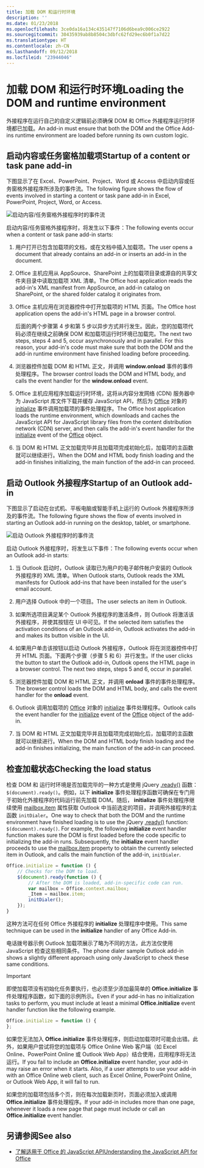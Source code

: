 ```yaml
---
title: 加载 DOM 和运行时环境
description: ''
ms.date: 01/23/2018
ms.openlocfilehash: 3ce0da16a134c435147f7106d6bea9c006ce2922
ms.sourcegitcommit: 30435939ab8b8504c3dbfc62fd29ec6b0f1a7d22
ms.translationtype: HT
ms.contentlocale: zh-CN
ms.lasthandoff: 09/12/2018
ms.locfileid: "23944046"
---
```

# <a name="loading-the-dom-and-runtime-environment"></a><span data-ttu-id="39af4-102">加载 DOM 和运行时环境</span><span class="sxs-lookup"><span data-stu-id="39af4-102">Loading the DOM and runtime environment</span></span>



<span data-ttu-id="39af4-103">外接程序在运行自己的自定义逻辑前必须确保 DOM 和 Office 外接程序运行时环境都已加载。</span><span class="sxs-lookup"><span data-stu-id="39af4-103">An add-in must ensure that both the DOM and the Office Add-ins runtime environment are loaded before running its own custom logic.</span></span> 

## <a name="startup-of-a-content-or-task-pane-add-in"></a><span data-ttu-id="39af4-104">启动内容或任务窗格加载项</span><span class="sxs-lookup"><span data-stu-id="39af4-104">Startup of a content or task pane add-in</span></span>

<span data-ttu-id="39af4-105">下图显示了在 Excel、PowerPoint、Project、Word 或 Access 中启动内容或任务窗格外接程序所涉及的事件流。</span><span class="sxs-lookup"><span data-stu-id="39af4-105">The following figure shows the flow of events involved in starting a content or task pane add-in in Excel, PowerPoint, Project, Word, or Access.</span></span>

![启动内容/任务窗格外接程序时的事件流](../images/office15-app-sdk-loading-dom-agave-runtime.png)

<span data-ttu-id="39af4-107">启动内容/任务窗格外接程序时，将发生以下事件：</span><span class="sxs-lookup"><span data-stu-id="39af4-107">The following events occur when a content or task pane add-in starts:</span></span> 



1. <span data-ttu-id="39af4-108">用户打开已包含加载项的文档，或在文档中插入加载项。</span><span class="sxs-lookup"><span data-stu-id="39af4-108">The user opens a document that already contains an add-in or inserts an add-in in the document.</span></span>
    
2. <span data-ttu-id="39af4-109">Office 主机应用从 AppSource、SharePoint 上的加载项目录或源自的共享文件夹目录中读取加载项 XML 清单。</span><span class="sxs-lookup"><span data-stu-id="39af4-109">The Office host application reads the add-in's XML manifest from AppSource, an add-in catalog on SharePoint, or the shared folder catalog it originates from.</span></span>
    
3. <span data-ttu-id="39af4-110">Office 主机应用在浏览器控件中打开加载项的 HTML 页面。</span><span class="sxs-lookup"><span data-stu-id="39af4-110">The Office host application opens the add-in's HTML page in a browser control.</span></span>
    
    <span data-ttu-id="39af4-p101">后面的两个步骤第 4 步和第 5 步以异步方式并行发生。因此，您的加载项代码必须在继续之前确保 DOM 和加载项运行时环境已加载完。</span><span class="sxs-lookup"><span data-stu-id="39af4-p101">The next two steps, steps 4 and 5, occur asynchronously and in parallel. For this reason, your add-in's code must make sure that both the DOM and the add-in runtime environment have finished loading before proceeding.</span></span>
    
4. <span data-ttu-id="39af4-113">浏览器控件加载 DOM 和 HTML 正文，并调用  **window.onload** 事件的事件处理程序。</span><span class="sxs-lookup"><span data-stu-id="39af4-113">The browser control loads the DOM and HTML body, and calls the event handler for the  **window.onload** event.</span></span>
    
5. <span data-ttu-id="39af4-114">Office 主机应用程序加载运行时环境，这将从内容分发网络 (CDN) 服务器中为 JavaScript 库文件下载并缓存 JavaScript API，然后为 [Office](https://docs.microsoft.com/javascript/api/office?view=office-js) 对象的 [initialize](https://docs.microsoft.com/javascript/api/office?view=office-js) 事件调用加载项的事件处理程序。</span><span class="sxs-lookup"><span data-stu-id="39af4-114">The Office host application loads the runtime environment, which downloads and caches the JavaScript API for JavaScript library files from the content distribution network (CDN) server, and then calls the add-in's event handler for the [initialize](https://docs.microsoft.com/javascript/api/office?view=office-js) event of the [Office](https://docs.microsoft.com/javascript/api/office?view=office-js) object.</span></span>
    
6. <span data-ttu-id="39af4-115">当 DOM 和 HTML 正文加载完毕并且加载项完成初始化后，加载项的主函数就可以继续进行。</span><span class="sxs-lookup"><span data-stu-id="39af4-115">When the DOM and HTML body finish loading and the add-in finishes initializing, the main function of the add-in can proceed.</span></span>
    

## <a name="startup-of-an-outlook-add-in"></a><span data-ttu-id="39af4-116">启动 Outlook 外接程序</span><span class="sxs-lookup"><span data-stu-id="39af4-116">Startup of an Outlook add-in</span></span>



<span data-ttu-id="39af4-117">下图显示了启动在台式机、平板电脑或智能手机上运行的 Outlook 外接程序所涉及的事件流。</span><span class="sxs-lookup"><span data-stu-id="39af4-117">The following figure shows the flow of events involved in starting an Outlook add-in running on the desktop, tablet, or smartphone.</span></span>

![启动 Outlook 外接程序时的事件流](../images/outlook15-loading-dom-agave-runtime.png)

<span data-ttu-id="39af4-119">启动 Outlook 外接程序时，将发生以下事件：</span><span class="sxs-lookup"><span data-stu-id="39af4-119">The following events occur when an Outlook add-in starts:</span></span> 



1. <span data-ttu-id="39af4-120">当 Outlook 启动时，Outlook 读取已为用户的电子邮件帐户安装的 Outlook 外接程序的 XML 清单。</span><span class="sxs-lookup"><span data-stu-id="39af4-120">When Outlook starts, Outlook reads the XML manifests for Outlook add-ins that have been installed for the user's email account.</span></span>
    
2. <span data-ttu-id="39af4-121">用户选择 Outlook 中的一个项目。</span><span class="sxs-lookup"><span data-stu-id="39af4-121">The user selects an item in Outlook.</span></span>
    
3. <span data-ttu-id="39af4-122">如果所选项目满足某个 Outlook 外接程序的激活条件，则 Outlook 将激活该外接程序，并使其按钮在 UI 中可见。</span><span class="sxs-lookup"><span data-stu-id="39af4-122">If the selected item satisfies the activation conditions of an Outlook add-in, Outlook activates the add-in and makes its button visible in the UI.</span></span>
    
4. <span data-ttu-id="39af4-p102">如果用户单击该按钮以启动 Outlook 外接程序，Outlook 将在浏览器控件中打开 HTML 页面。下面两个步骤（步骤 5 和 6）并行发生。</span><span class="sxs-lookup"><span data-stu-id="39af4-p102">If the user clicks the button to start the Outlook add-in, Outlook opens the HTML page in a browser control. The next two steps, steps 5 and 6, occur in parallel.</span></span>
    
5. <span data-ttu-id="39af4-125">浏览器控件加载 DOM 和 HTML 正文，并调用  **onload** 事件的事件处理程序。</span><span class="sxs-lookup"><span data-stu-id="39af4-125">The browser control loads the DOM and HTML body, and calls the event handler for the  **onload** event.</span></span>
    
6. <span data-ttu-id="39af4-126">Outlook 调用加载项的 [Office](https://docs.microsoft.com/javascript/api/office?view=office-js) 对象的 [initialize](https://docs.microsoft.com/javascript/api/office?view=office-js) 事件处理程序。</span><span class="sxs-lookup"><span data-stu-id="39af4-126">Outlook calls the event handler for the [initialize](https://docs.microsoft.com/javascript/api/office?view=office-js) event of the [Office](https://docs.microsoft.com/javascript/api/office?view=office-js) object of the add-in.</span></span>
    
7. <span data-ttu-id="39af4-127">当 DOM 和 HTML 正文加载完毕并且加载项完成初始化后，加载项的主函数就可以继续进行。</span><span class="sxs-lookup"><span data-stu-id="39af4-127">When the DOM and HTML body finish loading and the add-in finishes initializing, the main function of the add-in can proceed.</span></span>
    

## <a name="checking-the-load-status"></a><span data-ttu-id="39af4-128">检查加载状态</span><span class="sxs-lookup"><span data-stu-id="39af4-128">Checking the load status</span></span>


<span data-ttu-id="39af4-p103">检查 DOM 和 运行时环境是否加载完毕的一种方式是使用 jQuery [.ready()](http://api.jquery.com/ready/) 函数： `$(document).ready()`。例如，以下  **initialize** 事件处理程序函数可确保在专门用于初始化外接程序的代码运行前先加载 DOM。随后， **initialize** 事件处理程序继续使用 [mailbox.item](https://docs.microsoft.com/javascript/api/outlook/office.mailbox?view=office-js) 属性获取 Outlook 中当前选定的项目，并调用外接程序的主函数 `initDialer`。</span><span class="sxs-lookup"><span data-stu-id="39af4-p103">One way to check that both the DOM and the runtime environment have finished loading is to use the jQuery [.ready()](http://api.jquery.com/ready/) function: `$(document).ready()`. For example, the following  **initialize** event handler function makes sure the DOM is first loaded before the code specific to initializing the add-in runs. Subsequently, the **initialize** event handler proceeds to use the [mailbox.item](https://docs.microsoft.com/javascript/api/outlook/office.mailbox?view=office-js) property to obtain the currently selected item in Outlook, and calls the main function of the add-in, `initDialer`.</span></span>


```js
Office.initialize = function () {
    // Checks for the DOM to load.
    $(document).ready(function () {
        // After the DOM is loaded, add-in-specific code can run.
        var mailbox = Office.context.mailbox;
        _Item = mailbox.item;
        initDialer();
    });
}
```

<span data-ttu-id="39af4-132">这种方法可在任何 Office 外接程序的  **initialize** 处理程序中使用。</span><span class="sxs-lookup"><span data-stu-id="39af4-132">This same technique can be used in the  **initialize** handler of any Office Add-in.</span></span>

<span data-ttu-id="39af4-133">电话拨号器示例 Outlook 加载项展示了略为不同的方法，此方法仅使用 JavaScript 检查这些相同条件。</span><span class="sxs-lookup"><span data-stu-id="39af4-133">The phone dialer sample Outlook add-in shows a slightly different approach using only JavaScript to check these same conditions.</span></span> 

> [!IMPORTANT]
> <span data-ttu-id="39af4-134">即使加载项没有初始化任务要执行，也必须至少添加最简单的 **Office.initialize** 事件处理程序函数，如下面的示例所示。</span><span class="sxs-lookup"><span data-stu-id="39af4-134">Even if your add-in has no initialization tasks to perform, you must include at least a minimal **Office.initialize** event handler function like the following example.</span></span>

```js
Office.initialize = function () {
};
```

<span data-ttu-id="39af4-p104">如果您无法加入  **Office.initialize** 事件处理程序，则启动加载项时可能会出错。此外，如果用户尝试将您的加载项与 Office Online Web 客户端（如 Excel Online、PowerPoint Online 或 Outlook Web App）结合使用，应用程序将无法运行。</span><span class="sxs-lookup"><span data-stu-id="39af4-p104">If you fail to include an  **Office.initialize** event handler, your add-in may raise an error when it starts. Also, if a user attempts to use your add-in with an Office Online web client, such as Excel Online, PowerPoint Online, or Outlook Web App, it will fail to run.</span></span>

<span data-ttu-id="39af4-137">如果您的加载项包括多个页，则在每次加载新页时，页面必须加入或调用  **Office.initialize** 事件处理程序。</span><span class="sxs-lookup"><span data-stu-id="39af4-137">If your add-in includes more than one page, whenever it loads a new page that page must include or call an  **Office.initialize** event handler.</span></span>


## <a name="see-also"></a><span data-ttu-id="39af4-138">另请参阅</span><span class="sxs-lookup"><span data-stu-id="39af4-138">See also</span></span>

- [<span data-ttu-id="39af4-139">了解适用于 Office 的 JavaScript API</span><span class="sxs-lookup"><span data-stu-id="39af4-139">Understanding the JavaScript API for Office</span></span>](understanding-the-javascript-api-for-office.md)
    

